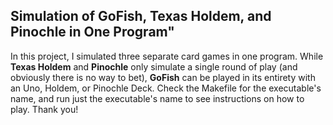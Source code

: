 ## Simulation of GoFish, Texas Holdem, and Pinochle in One Program"

In this project, I simulated three separate card games in one program. While **Texas Holdem** and **Pinochle** only simulate a single round of play (and obviously there is no way to bet), **GoFish** can be played in its entirety with an Uno, Holdem, or Pinochle Deck. Check the Makefile for the executable's name, and run just the executable's name to see instructions on how to play. Thank you! 
